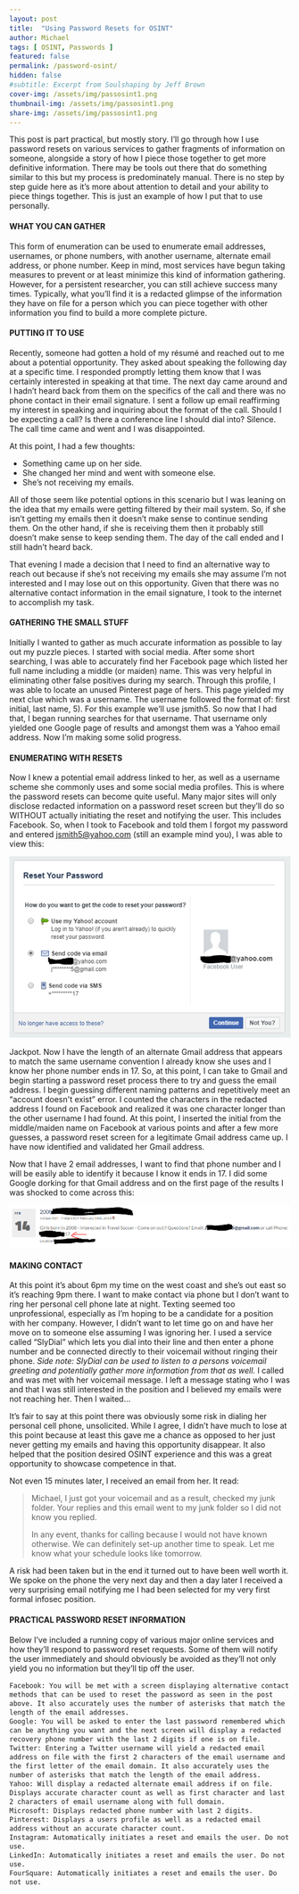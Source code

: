 ```yaml
---
layout: post
title:  "Using Password Resets for OSINT"
author: Michael
tags: [ OSINT, Passwords ]
featured: false
permalink: /password-osint/
hidden: false
#subtitle: Excerpt from Soulshaping by Jeff Brown
cover-img: /assets/img/passosint1.png
thumbnail-img: /assets/img/passosint1.png
share-img: /assets/img/passosint1.png
---
```

This post is part practical, but mostly story. I’ll go through how I use password resets on various services to gather fragments of information on someone, alongside a story of how I piece those together to get more definitive information. There may be tools out there that do something similar to this but my process is predominately manual. There is no step by step guide here as it’s more about attention to detail and your ability to piece things together. This is just an example of how I put that to use personally.

#### WHAT YOU CAN GATHER

This form of enumeration can be used to enumerate email addresses, usernames, or phone numbers, with another username, alternate email address, or phone number. Keep in mind, most services have begun taking measures to prevent or at least minimize this kind of information gathering. However, for a persistent researcher, you can still achieve success many times. Typically, what you’ll find it is a redacted glimpse of the information they have on file for a person which you can piece together with other information you find to build a more complete picture.

#### PUTTING IT TO USE

Recently, someone had gotten a hold of my résumé and reached out to me about a potential opportunity. They asked about speaking the following day at a specific time. I responded promptly letting them know that I was certainly interested in speaking at that time. The next day came around and I hadn’t heard back from them on the specifics of the call and there was no phone contact in their email signature. I sent a follow up email reaffirming my interest in speaking and inquiring about the format of the call. Should I be expecting a call? Is there a conference line I should dial into? Silence. The call time came and went and I was disappointed.

At this point, I had a few thoughts:
* Something came up on her side.
* She changed her mind and went with someone else.
* She’s not receiving my emails.

All of those seem like potential options in this scenario but I was leaning on the idea that my emails were getting filtered by their mail system. So, if she isn’t getting my emails then it doesn’t make sense to continue sending them. On the other hand, if she is receiving them then it probably still doesn’t make sense to keep sending them. The day of the call ended and I still hadn’t heard back.

That evening I made a decision that I need to find an alternative way to reach out because if she’s not receiving my emails she may assume I’m not interested and I may lose out on this opportunity. Given that there was no alternative contact information in the email signature, I took to the internet to accomplish my task.

#### GATHERING THE SMALL STUFF

Initially I wanted to gather as much accurate information as possible to lay out my puzzle pieces. I started with social media. After some short searching, I was able to accurately find her Facebook page which listed her full name including a middle (or maiden) name. This was very helpful in eliminating other false positives during my search. Through this profile, I was able to locate an unused Pinterest page of hers. This page yielded my next clue which was a username. The username followed the format of: first initial, last name, 5). For this example we’ll use jsmith5. So now that I had that, I began running searches for that username. That username only yielded one Google page of results and amongst them was a Yahoo email address. Now I’m making some solid progress.

#### ENUMERATING WITH RESETS

Now I knew a potential email address linked to her, as well as a username scheme she commonly uses and some social media profiles. This is where the password resets can become quite useful. Many major sites will only disclose redacted information on a password reset screen but they’ll do so WITHOUT actually initiating the reset and notifying the user. This includes Facebook. So, when I took to Facebook and told them I forgot my password and entered jsmith5@yahoo.com (still an example mind you), I was able to view this:
<p><img src="/assets/img/passosint1.png"></p>

Jackpot. Now I have the length of an alternate Gmail address that appears to match the same username convention I already know she uses and I know her phone number ends in 17. So, at this point, I can take to Gmail and begin starting a password reset process there to try and guess the email address. I begin guessing different naming patterns and repetitively meet an “account doesn't exist” error. I counted the characters in the redacted address I found on Facebook and realized it was one character longer than the other username I had found. At this point, I inserted the initial from the middle/maiden name on Facebook at various points and after a few more guesses, a password reset screen for a legitimate Gmail address came up. I have now identified and validated her Gmail address.

Now that I have 2 email addresses, I want to find that phone number and I will be easily able to identify it because I know it ends in 17. I did some Google dorking for that Gmail address and on the first page of the results I was shocked to come across this:
<p><img src="/assets/img/passosint2.png"></p>

#### MAKING CONTACT

At this point it’s about 6pm my time on the west coast and she’s out east so it’s reaching 9pm there. I want to make contact via phone but I don’t want to ring her personal cell phone late at night. Texting seemed too unprofessional, especially as I’m hoping to be a candidate for a position with her company. However, I didn’t want to let time go on and have her move on to someone else assuming I was ignoring her. I used a service called “SlyDial” which lets you dial into their line and then enter a phone number and be connected directly to their voicemail without ringing their phone. *Side note: SlyDial can be used to listen to a persons voicemail greeting and potentially gather more information from that as well.* I called and was met with her voicemail message. I left a message stating who I was and that I was still interested in the position and I believed my emails were not reaching her. Then I waited…

It’s fair to say at this point there was obviously some risk in dialing her personal cell phone, unsolicited. While I agree, I didn’t have much to lose at this point because at least this gave me a chance as opposed to her just never getting my emails and having this opportunity disappear. It also helped that the position desired OSINT experience and this was a great opportunity to showcase competence in that.

Not even 15 minutes later, I received an email from her. It read:
<blockquote>
Michael,
I just got your voicemail and as a result, checked my junk folder. Your replies and this email went to my junk folder so I did not know you replied.

In any event, thanks for calling because I would not have known otherwise. We can definitely set-up another time to speak.
Let me know what your schedule looks like tomorrow.
</blockquote>
A risk had been taken but in the end it turned out to have been well worth it. We spoke on the phone the very next day and then a day later I received a very surprising email notifying me I had been selected for my very first formal infosec position.

#### PRACTICAL PASSWORD RESET INFORMATION

Below I’ve included a running copy of various major online services and how they’ll respond to password reset requests. Some of them will notify the user immediately and should obviously be avoided as they’ll not only yield you no information but they’ll tip off the user.

```
Facebook: You will be met with a screen displaying alternative contact methods that can be used to reset the password as seen in the post above. It also accurately uses the number of asterisks that match the length of the email addresses.
Google: You will be asked to enter the last password remembered which can be anything you want and the next screen will display a redacted recovery phone number with the last 2 digits if one is on file.
Twitter: Entering a Twitter username will yield a redacted email address on file with the first 2 characters of the email username and the first letter of the email domain. It also accurately uses the number of asterisks that match the length of the email address.
Yahoo: Will display a redacted alternate email address if on file. Displays accurate character count as well as first character and last 2 characters of email username along with full domain.
Microsoft: Displays redacted phone number with last 2 digits.
Pinterest: Displays a users profile as well as a redacted email address without an accurate character count.
Instagram: Automatically initiates a reset and emails the user. Do not use.
LinkedIn: Automatically initiates a reset and emails the user. Do not use.
FourSquare: Automatically initiates a reset and emails the user. Do not use.
```
